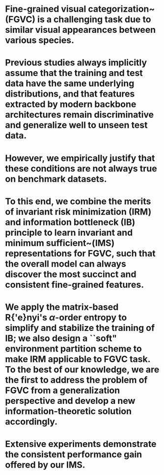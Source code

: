# Fine-grained visual categorization~(FGVC) is a challenging task due to similar visual appearances between various species. 
# Previous studies always implicitly assume that the training and test data have the same underlying distributions, and that features extracted by modern backbone architectures remain discriminative and generalize well to unseen test data.
# However, we empirically justify that these conditions are not always true on benchmark datasets.
# To this end, we combine the merits of invariant risk minimization (IRM) and information bottleneck (IB) principle to learn invariant and minimum sufficient~(IMS) representations for FGVC, such that the overall model can always discover the most succinct and consistent fine-grained features. 
# We apply the matrix-based R{\'e}nyi's $\alpha$-order entropy to simplify and stabilize the training of IB; we also design a ``soft" environment partition scheme to make IRM applicable to FGVC task. To the best of our knowledge, we are the first to address the problem of FGVC from a generalization perspective and develop a new information-theoretic solution accordingly. 
# Extensive experiments demonstrate the consistent performance gain offered by our IMS.

